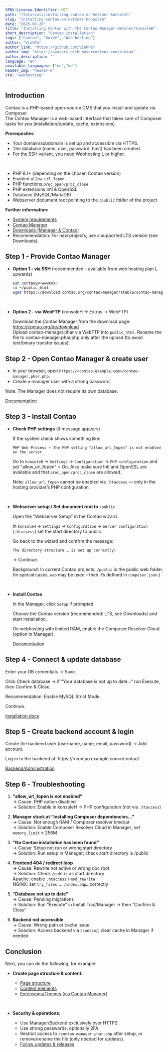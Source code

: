 ```yaml
---
SPDX-License-Identifier: MIT
path: "/tutorials/installing-contao-on-hetzner-konsoleh"
slug: "installing-contao-on-hetzner-konsoleh"
date: "2025-08-20"
title: "Installing Contao with the Contao Manager Hetzner/konsoleH"
short_description: "Cantao installation"
tags: ["Cantao", "Guide", "Web hosting"]
author: "VinkPa"
author_link: "https://github.com/VinkPa"
author_img: "https://avatars.githubusercontent.com/vinkpa"
author_description: ""
language: "en"
available_languages: ["en","de"]
header_img: "header-6"
cta: "webhosting"
---
```


## Introduction

Contao is a PHP-based open-source CMS that you install and update via Composer.  
The Contao Manager is a web-based interface that takes care of Composer tasks for you (installation/update, cache, extensions).

**Prerequisites**

* Your domain/subdomain is set up and accessible via HTTPS.
* The database (name, user, password, host) has been created.
* For the SSH variant, you need Webhosting L or higher.

<br>

* PHP 8.1+ (depending on the chosen Contao version)
* Enabled `allow_url_fopen`
* PHP functions `proc_open/proc_close`
* PHP extensions Intl & OpenSSL
* Database (MySQL/MariaDB)
* Webserver document root pointing to the `/public` folder of the project

**Further information:**

* [System requirements](https://docs.contao.org/manual/de/installation/systemvoraussetzungen/)
* [Contao Manager](https://docs.contao.org/manual/de/installation/contao-manager/)
* [Downloads (Manager & Contao)](https://contao.org/de/download)
* Recommendation: For new projects, use a supported LTS version (see Downloads).

## Step 1 - Provide Contao Manager

* **Option 1 - via SSH** (recommended – available from web hosting plan L upwards)
    ```bash
    ssh contaoy@<wwwXXX>
    cd ~/public_html
    wget https://download.contao.org/contao-manager/stable/contao-manager.phar
    ```

<br>

* **Option 2 - via WebFTP** (konsoleH → Extras → WebFTP)
  
  Download the Contao Manager from the download page: https://contao.org/de/download  
  Upload contao-manager.phar via WebFTP into ``public_html``.
  Rename the file to contao-manager.phar.php only after the upload (to avoid text/binary transfer issues).

## Step 2 - Open Contao Manager & create user

* In your browser, open `https://<contao.example.com>/contao-manager.phar.php`.
* Create a manager user with a strong password.

Note: The Manager does not require its own database.

[Documentation](https://docs.contao.org/manual/de/installation/contao-manager/)

## Step 3 - Install Contao

* **Check PHP settings** (if message appears)
  
  If the system check shows something like:
  ```
  PHP Web Process – The PHP setting "allow_url_fopen" is not enabled on the server.
  ```
  Go to `konsoleH` → `Settings` → `Configuration` → `PHP configuration` and set "allow_url_fopen" = On. Also make sure Intl and OpenSSL are available and that `proc_open/proc_close` are allowed.
  
  Note: `allow_url_fopen` cannot be enabled via `.htaccess` — only in the hosting provider’s PHP configuration.

<br>

* **Webserver setup / Set document root to** `/public`
  
  Open the "Webserver Setup" in the Contao wizard.
  
  In `konsoleH` → `Settings` → `Configuration` → `Server configuration` (`.htaccess`) set the start directory to public.
  
  Go back to the wizard and confirm the message:  
  ```
  The directory structure … is set up correctly!
  ```
  → Continue.
  
  Background: In current Contao projects, `/public` is the public web folder. (In special cases, `web` may be used – then it’s defined in `composer.json`.)

<br>

* **Install Contao**
  
  In the Manager, click `Setup` if prompted.
  
  Choose the Contao version (recommended: LTS, see Downloads) and start installation.
  
  On webhosting with limited RAM, enable the Composer Resolver Cloud (option in Manager).
  
  [Documentation](https://docs.contao.org/manual/de/installation/contao-manager/)

## Step 4 - Connect & update database

Enter your DB credentials → Save.

Click Check database → if “Your database is not up to date…”
run Execute, then Confirm & Close.

Recommendation: Enable MySQL Strict Mode.

Continue.

[Installation docs](https://docs.contao.org/manual/de/installation/)

## Step 5 - Create backend account & login

Create the backend user (username, name, email, password) → Add account.

Log in to the backend at: https://<contao.example.com>/contao/

[Backend/Administration](https://docs.contao.org/manual/de/administration/backend/)

## Step 6 - Troubleshooting

1. **“allow_url_fopen is not enabled”**  
   → Cause: PHP option disabled  
   → Solution: Enable in konsoleH → PHP configuration (not via `.htaccess`)

2. **Manager stuck at “Installing Composer dependencies…”**  
   → Cause: Not enough RAM / Composer resolver timeout  
   → Solution: Enable Composer Resolver Cloud in Manager; set `memory_limit` ≥ 256M

3. **“No Contao installation has been found”**  
   → Cause: Setup not run or wrong start directory  
   → Solution: Run setup in Manager; check start directory is /public

4. **Frontend 404 / redirect loop**  
   → Cause: Rewrite not active or wrong doc root  
   → Solution: Check `/public` as start directory  
     Apache: enable `.htaccess` / `mod_rewrite`  
     NGINX: set `try_files … /index.php…` correctly

5. **“Database not up to date”**  
   → Cause: Pending migrations  
   → Solution: Run “Execute” in Install Tool/Manager → then “Confirm & Close”

6. **Backend not accessible**  
   → Cause: Wrong path or cache issue  
   → Solution: Access backend via `/contao/`; clear cache in Manager if needed

## Conclusion

Next, you can do the following, for example:

* **Create page structure & content:**
  
  * [Page structure](https://docs.contao.org/manual/de/seitengestaltung/seitenstruktur/)
  * [Content elements](https://docs.contao.org/manual/de/artikelverwaltung/inhaltselemente/)
  * [Extensions/Themes (via Contao Manager)](https://docs.contao.org/manual/de/installation/contao-manager/)

<br>

* **Security & operations:**
  
  * Use Manager/Backend exclusively over HTTPS.
  * Use strong passwords, optionally 2FA.
  * Restrict access to `/contao-manager.phar.php` after setup, or remove/rename the file (only needed for updates).
  * [Follow updates & releases](https://contao.org/de/news)
